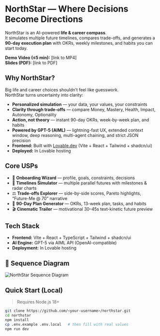 # NorthStar — Where Decisions Become Directions

NorthStar is an AI-powered **life & career compass**.  
It simulates multiple future timelines, compares trade-offs, and generates a **90-day execution plan** with OKRs, weekly milestones, and habits you can start today.

**Demo Video (≤5 min):** [link to MP4]  
**Slides (PDF):** [link to PDF]  


## Why NorthStar?
Big life and career choices shouldn’t feel like guesswork.  
NorthStar turns uncertainty into clarity:

- **Personalized simulation** — your data, your values, your constraints  
- **Clarity through trade-offs** — compare Money, Mastery, Health, Impact, Autonomy, Optionality  
- **Action, not theory** — instant 90-day OKRs, week-by-week plan, and habits  
- **Powered by GPT-5 (AIML)** — lightning-fast UX, extended context window, deep reasoning, multi-agent chaining, and strict JSON precision  
- **Frontend:** Built with [Lovable.dev](https://lovable.dev) (Vite + React + Tailwind + shadcn/ui)  
- **Deployed:** In Lovable hosting  


## Core USPs
- 🎯 **Onboarding Wizard** — profile, goals, constraints, decisions  
- 🔮 **Timelines Simulator** — multiple parallel futures with milestones & radar charts  
- ⚖️ **Trade-offs Explorer** — side-by-side scores, Pareto highlights, “Future-Me @ 70” narrative  
- 📅 **90-Day Plan Generator** — OKRs, 13-week plan, tasks, and habits  
- 🎬 **Cinematic Trailer** — motivational 30–45s text-kinetic future preview  


## Tech Stack
- **Frontend:** Vite + React + TypeScript + Tailwind + shadcn/ui  
- **AI Engine:** GPT-5 via AIML API (OpenAI-compatible)  
- **Deployment:** In Lovable hosting

## 🔄 Sequence Diagram

![NorthStar Sequence Diagram](https://drive.google.com/uc?export=view&id=10kg3MYzV7Lo2s6AYR09-oT1-bGXQoNTU)


## Quick Start (Local)

> Requires Node.js 18+

```bash
git clone https://github.com/<your-username>/northstar.git
cd northstar
npm install
cp .env.example .env.local   # then fill with real values
npm run dev
